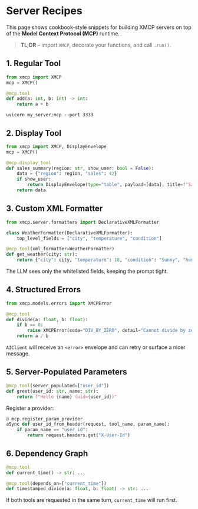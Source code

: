 # Server Recipes

This page shows cookbook-style snippets for building XMCP servers on top of the **Model Context Protocol (MCP)** runtime.

> **TL;DR** – import `XMCP`, decorate your functions, and call `.run()`.

## 1. Regular Tool

```python
from xmcp import XMCP
mcp = XMCP()

@mcp.tool
def add(a: int, b: int) -> int:
    return a + b
```

```
uvicorn my_server:mcp --port 3333
```

## 2. Display Tool

```python
from xmcp import XMCP, DisplayEnvelope
mcp = XMCP()

@mcp.display_tool
def sales_summary(region: str, show_user: bool = False):
    data = {"region": region, "sales": 42}
    if show_user:
        return DisplayEnvelope(type="table", payload=[data], title=f"Sales {region}")
    return data
```

## 3. Custom XML Formatter

```python
from xmcp.server.formatters import DeclarativeXMLFormatter

class WeatherFormatter(DeclarativeXMLFormatter):
    top_level_fields = ["city", "temperature", "condition"]

@mcp.tool(xml_formatter=WeatherFormatter)
def get_weather(city: str):
    return {"city": city, "temperature": 18, "condition": "Sunny", "humidity": 55}
```

The LLM sees only the whitelisted fields, keeping the prompt tight.

## 4. Structured Errors

```python
from xmcp.models.errors import XMCPError

@mcp.tool
def divide(a: float, b: float):
    if b == 0:
        raise XMCPError(code="DIV_BY_ZERO", detail="Cannot divide by zero", retryable=False)
    return a / b
```

`AIClient` will receive an `<error>` envelope and can retry or surface a nicer message.

## 5. Server-Populated Parameters

```python
@mcp.tool(server_populated=["user_id"])
def greet(user_id: str, name: str):
    return f"Hello {name} (uid={user_id})"
```

Register a provider:

```python
@ mcp.register_param_provider
aSync def user_id_from_header(request, tool_name, param_name):
    if param_name == "user_id":
        return request.headers.get("X-User-Id")
```

## 6. Dependency Graph

```python
@mcp.tool
def current_time() -> str: ...

@mcp.tool(depends_on=["current_time"])
def timestamped_divide(a: float, b: float) -> str: ...
```

If both tools are requested in the same turn, `current_time` will run first. 